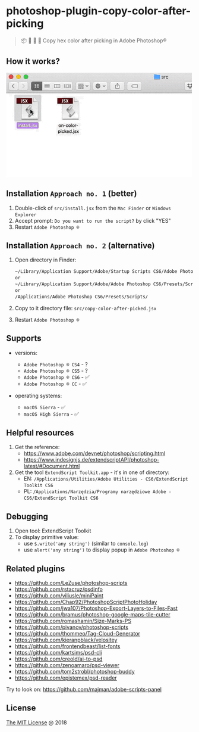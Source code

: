# photoshop-plugin-copy-color-after-picking

> :package: :tulip: :art: :nut_and_bolt:  Copy hex color after picking in Adobe Photoshop®

## How it works?

![](./images/demo.gif)

## Installation `Approach no. 1` (better)

1. Double-click of `src/install.jsx` from the `Mac Finder` or `Windows Explorer`
2. Accept prompt: `Do you want to run the script?` by click "YES"
3. Restart `Adobe Photoshop ®`

## Installation `Approach no. 2` (alternative)

1. Open directory in Finder:

    ```markdown
    ~/Library/Application Support/Adobe/Startup Scripts CS6/Adobe Photoshop
    or
    ~/Library/Application Support/Adobe/Adobe Photoshop CS6/Presets/Scripts
    or
    /Applications/Adobe Photoshop CS6/Presets/Scripts/
    ```

2. Copy to it directory file: `src/copy-color-after-picked.jsx`
3. Restart `Adobe Photoshop ®`

## Supports

* versions:

    * `Adobe Photoshop ® CS4` - ?
    * `Adobe Photoshop ® CS5` - ?
    * `Adobe Photoshop ® CS6` - :white_check_mark:
    * `Adobe Photoshop ® CC` - :white_check_mark:

* operating systems:

    * `macOS Sierra` - :white_check_mark:
    * `macOS High Sierra` - :white_check_mark:

## Helpful resources

1. Get the reference:
    - https://www.adobe.com/devnet/photoshop/scripting.html
    - https://www.indesignjs.de/extendscriptAPI/photoshop-latest/#Document.html
2. Get the tool `ExtendScript Toolkit.app` - it's in one of directory:
    - EN: `/Applications/Utilities/Adobe Utilities - CS6/ExtendScript Toolkit CS6`
    - PL: `/Applications/Narzędzia/Programy narzędziowe Adobe - CS6/ExtendScript Toolkit CS6`

## Debugging

1. Open tool: ExtendScript Toolkit
2. To display primitive value:
    - use `$.write('any string')` (similar to `console.log`)
    - use `alert('any string')` to display popup in `Adobe Photoshop ®`

## Related plugins

* https://github.com/LeZuse/photoshop-scripts
* https://github.com/rstacruz/psdinfo
* https://github.com/viliusle/miniPaint
* https://github.com/Chap92/PhotoshopScriptPhotoHoliday
* https://github.com/jwa107/Photoshop-Export-Layers-to-Files-Fast
* https://github.com/bramus/photoshop-google-maps-tile-cutter
* https://github.com/romashamin/Size-Marks-PS
* https://github.com/pivanov/photoshop-scripts
* https://github.com/thommeo/Tag-Cloud-Generator
* https://github.com/kieranpblack/velositey
* https://github.com/frontendbeast/list-fonts
* https://github.com/kartsims/psd-cli
* https://github.com/creold/ai-to-psd
* https://github.com/zenoamaro/psd-viewer
* https://github.com/tom2strobl/photoshop-buddy
* https://github.com/epistemex/psd-reader

Try to look on: https://github.com/majman/adobe-scripts-panel

## License

[The MIT License](http://piecioshka.mit-license.org) @ 2018
